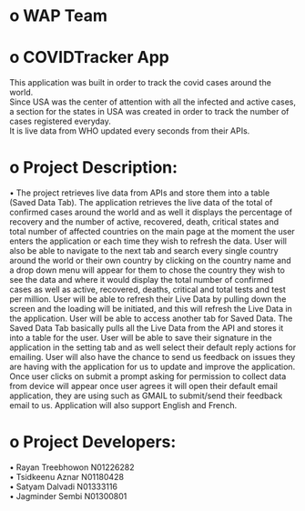 # o WAP Team <br />
# o COVIDTracker App <br />
This application was built in order to track the covid cases around the world. <br />
Since USA was the center of attention with all the infected and active cases, a section for the states in USA was created in order to track the number of cases registered everyday.<br />
It is live data from WHO updated every seconds from their APIs. <br />
# o	Project Description: 

•	The project retrieves live data from APIs and store them into a table (Saved Data Tab). The application retrieves the live data of the total of confirmed cases around the world and as well it displays the percentage of recovery and the number of active, recovered, death, critical states and total number of affected countries on the main page at the moment the user enters the application or each time they wish to refresh the data. User will also be able to navigate to the next tab and search every single country around the world or their own country by clicking on the country name and a drop down menu will appear for them to chose the country they wish to see the data and where it would display the total number of confirmed cases as well as active, recovered, deaths, critical and total tests and test per million. User will be able to refresh their Live Data by pulling down the screen and the loading will be initiated, and this will refresh the Live Data in the application. User will be able to access another tab for Saved Data. The Saved Data Tab basically pulls all the Live Data from the API and stores it into a table for the user. User will be able to save their signature in the application in the setting tab and as well select their default reply actions for emailing. User will also have the chance to send us feedback on issues they are having with the application for us to update and improve the application. Once user clicks on submit a prompt asking for permission to collect data from device will appear once user agrees it will open their default email application, they are using such as GMAIL to submit/send their feedback email to us. Application will also support English and French.

# o	Project Developers: 
•	Rayan Treebhowon N01226282 <br />
•	Tsidkeenu Aznar N01180428 <br />
•	Satyam Dalvadi N01333116 <br />
•	Jagminder Sembi N01300801 <br />
